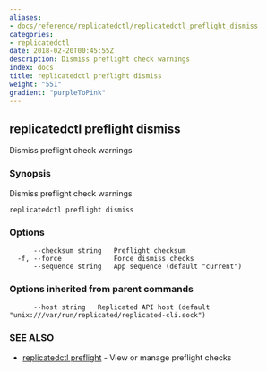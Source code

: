 ```yaml
---
aliases:
- docs/reference/replicatedctl/replicatedctl_preflight_dismiss
categories:
- replicatedctl
date: 2018-02-20T00:45:55Z
description: Dismiss preflight check warnings
index: docs
title: replicatedctl preflight dismiss
weight: "551"
gradient: "purpleToPink"
---
```


## replicatedctl preflight dismiss

Dismiss preflight check warnings

### Synopsis


Dismiss preflight check warnings

```
replicatedctl preflight dismiss
```

### Options

```
      --checksum string   Preflight checksum
  -f, --force             Force dismiss checks
      --sequence string   App sequence (default "current")
```

### Options inherited from parent commands

```
      --host string   Replicated API host (default "unix:///var/run/replicated/replicated-cli.sock")
```

### SEE ALSO
* [replicatedctl preflight](/api/replicatedctl/replicatedctl_preflight/)	 - View or manage preflight checks

